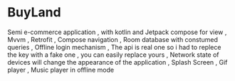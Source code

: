 # BuyLand
Semi e-commerce application , with kotlin and Jetpack compose for view , Mvvm , Retrofit , Compose navigation , Room database with constumed queries , Offline login mechanism , The api is real one so i had to replece the key with a fake one , you can easily replace yours , Network state of devices will change the appearance of the application , Splash Screen , Gif player , Music player in offline mode

